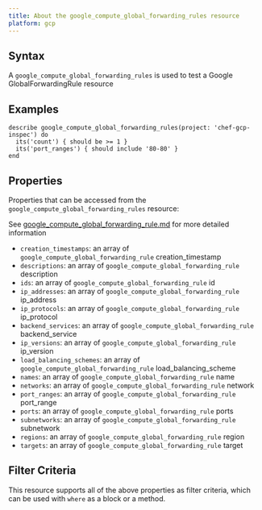 ```yaml
---
title: About the google_compute_global_forwarding_rules resource
platform: gcp
---
```


## Syntax
A `google_compute_global_forwarding_rules` is used to test a Google GlobalForwardingRule resource

## Examples
```
describe google_compute_global_forwarding_rules(project: 'chef-gcp-inspec') do
  its('count') { should be >= 1 }
  its('port_ranges') { should include '80-80' }
end
```

## Properties
Properties that can be accessed from the `google_compute_global_forwarding_rules` resource:

See [google_compute_global_forwarding_rule.md](google_compute_global_forwarding_rule.md) for more detailed information
  * `creation_timestamps`: an array of `google_compute_global_forwarding_rule` creation_timestamp
  * `descriptions`: an array of `google_compute_global_forwarding_rule` description
  * `ids`: an array of `google_compute_global_forwarding_rule` id
  * `ip_addresses`: an array of `google_compute_global_forwarding_rule` ip_address
  * `ip_protocols`: an array of `google_compute_global_forwarding_rule` ip_protocol
  * `backend_services`: an array of `google_compute_global_forwarding_rule` backend_service
  * `ip_versions`: an array of `google_compute_global_forwarding_rule` ip_version
  * `load_balancing_schemes`: an array of `google_compute_global_forwarding_rule` load_balancing_scheme
  * `names`: an array of `google_compute_global_forwarding_rule` name
  * `networks`: an array of `google_compute_global_forwarding_rule` network
  * `port_ranges`: an array of `google_compute_global_forwarding_rule` port_range
  * `ports`: an array of `google_compute_global_forwarding_rule` ports
  * `subnetworks`: an array of `google_compute_global_forwarding_rule` subnetwork
  * `regions`: an array of `google_compute_global_forwarding_rule` region
  * `targets`: an array of `google_compute_global_forwarding_rule` target

## Filter Criteria
This resource supports all of the above properties as filter criteria, which can be used
with `where` as a block or a method.
